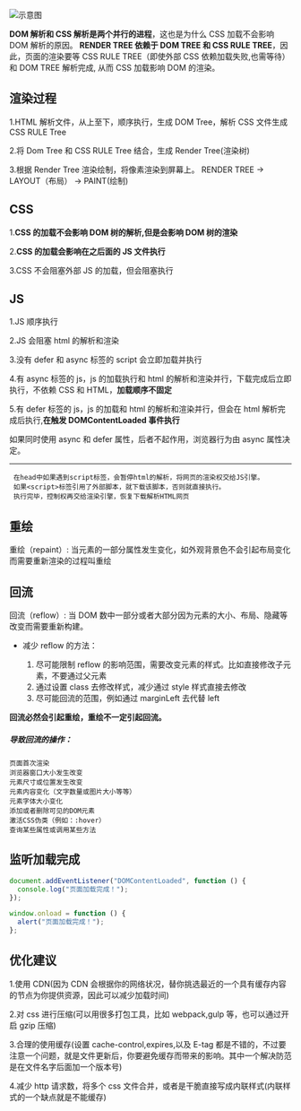 ![示意图](https://github.com/death-hpw/my-images/blob/master/20191106142711.png)

**DOM 解析和 CSS 解析是两个并行的进程**，这也是为什么 CSS 加载不会影响 DOM 解析的原因。
**RENDER TREE 依赖于 DOM TREE 和 CSS RULE TREE**，因此，页面的渲染要等 CSS RULE TREE（即使外部 CSS 依赖加载失败,也需等待）和 DOM TREE 解析完成, 从而 CSS 加载影响 DOM 的渲染。

## 渲染过程

1.HTML 解析文件，从上至下，顺序执行，生成 DOM Tree，解析 CSS 文件生成 CSS RULE Tree

2.将 Dom Tree 和 CSS RULE Tree 结合，生成 Render Tree(渲染树)

3.根据 Render Tree 渲染绘制，将像素渲染到屏幕上。 RENDER TREE -> LAYOUT（布局） -> PAINT(绘制)

## CSS

1.**CSS 的加载不会影响 DOM 树的解析,但是会影响 DOM 树的渲染**

2.**CSS 的加载会影响在之后面的 JS 文件执行**

3.CSS 不会阻塞外部 JS 的加载，但会阻塞执行

## JS

1.JS 顺序执行

2.JS 会阻塞 html 的解析和渲染

3.没有 defer 和 async 标签的 script 会立即加载并执行

4.有 async 标签的 js，js 的加载执行和 html 的解析和渲染并行，下载完成后立即执行，不依赖 CSS 和 HTML，**加载顺序不固定**

5.有 defer 标签的 js，js 的加载和 html 的解析和渲染并行，但会在 html 解析完成后执行,**在触发 DOMContentLoaded 事件执行**

如果同时使用 async 和 defer 属性，后者不起作用，浏览器行为由 async 属性决定。

---

     在head中如果遇到script标签，会暂停html的解析，将网页的渲染权交给JS引擎。
     如果<script>标签引用了外部脚本，就下载该脚本，否则就直接执行。
     执行完毕，控制权再交给渲染引擎，恢复下载解析HTML网页

## 重绘

重绘（repaint）: 当元素的一部分属性发生变化，如外观背景色不会引起布局变化而需要重新渲染的过程叫重绘

## 回流

回流（reflow）: 当 DOM 数中一部分或者大部分因为元素的大小、布局、隐藏等改变而需要重新构建。

- 减少 reflow 的方法：

  1. 尽可能限制 reflow 的影响范围，需要改变元素的样式。比如直接修改子元素，不要通过父元素
  2. 通过设置 class 去修改样式，减少通过 style 样式直接去修改
  3. 尽可能回流的范围，例如通过 marginLeft 去代替 left

**回流必然会引起重绘，重绘不一定引起回流。**

##### 导致回流的操作：

    页面首次渲染
    浏览器窗口大小发生改变
    元素尺寸或位置发生改变
    元素内容变化（文字数量或图片大小等等）
    元素字体大小变化
    添加或者删除可见的DOM元素
    激活CSS伪类（例如：:hover）
    查询某些属性或调用某些方法

## 监听加载完成

```js
document.addEventListener("DOMContentLoaded", function () {
  console.log("页面加载完成！");
});

window.onload = function () {
  alert("页面加载完成！");
};
```

## 优化建议

1.使用 CDN(因为 CDN 会根据你的网络状况，替你挑选最近的一个具有缓存内容的节点为你提供资源，因此可以减少加载时间)

2.对 css 进行压缩(可以用很多打包工具，比如 webpack,gulp 等，也可以通过开启 gzip 压缩)

3.合理的使用缓存(设置 cache-control,expires,以及 E-tag 都是不错的，不过要注意一个问题，就是文件更新后，你要避免缓存而带来的影响。其中一个解决防范是在文件名字后面加一个版本号)

4.减少 http 请求数，将多个 css 文件合并，或者是干脆直接写成内联样式(内联样式的一个缺点就是不能缓存)
